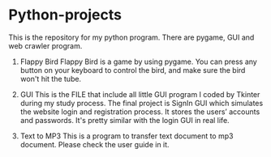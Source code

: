 # Python-projects
This is the repository for my python program. There are pygame, GUI and web crawler program.

1. Flappy Bird
Flappy Bird is a game by using pygame. You can press any button on your keyboard to control the bird, and make sure the bird won't hit the tube.

2. GUI
This is the FILE that include all little GUI program I coded by Tkinter during my study process. The final project is SignIn GUI which simulates the website login and registration process. It stores the users’ accounts and passwords. It's pretty similar with the login GUI in real life.

3. Text to MP3
This is a program to transfer text document to mp3 document. Please check the user guide in it.

